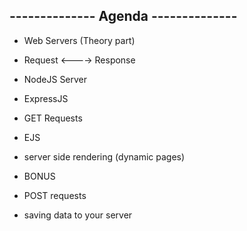 ## -------------- Agenda --------------

- Web Servers (Theory part)
- Request <----> Response
- NodeJS Server
- ExpressJS
- GET Requests
- EJS
- server side rendering (dynamic pages)

- BONUS

- POST requests
- saving data to your server


